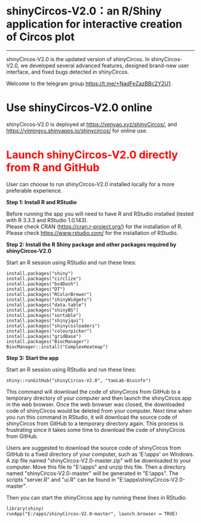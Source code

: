 # shinyCircos-V2.0：an R/Shiny application for interactive creation of Circos plot
---
shinyCircos-V2.0 is the updated version of shinyCircos.
In shinyCircos-V2.0, we developed several advanced features, designed brand-new user interface, and fixed bugs detected in shinyCircos.

Welcome to the telegram group https://t.me/+NadFeZazBBc2Y2U1.

#	Use shinyCircos-V2.0 online

shinyCircos-V2.0 is deployed at <a href="https://venyao.xyz/shinyCircos/" target="_blank">https://venyao.xyz/shinyCircos/</a>, and <a href="https://yimingyu.shinyapps.io/shinycircos/" target="_blank">https://yimingyu.shinyapps.io/shinycircos/</a> for online use.  

#	<font color="red">Launch shinyCircos-V2.0 directly from R and GitHub</font>

User can choose to run shinyCircos-V2.0 installed locally for a more preferable experience.

**Step 1: Install R and RStudio**

Before running the app you will need to have R and RStudio installed (tested with R 3.3.3 and RStudio 1.0.143).  
Please check CRAN (<a href="https://cran.r-project.org/" target="_blank">https://cran.r-project.org/</a>) for the installation of R.  
Please check <a href="https://www.rstudio.com/" target="_blank">https://www.rstudio.com/</a> for the installation of RStudio.  

**Step 2: Install the R Shiny package and other packages required by shinyCircos-V2.0**

Start an R session using RStudio and run these lines:  
```
install.packages("shiny")
install.packages("circlize")
install.packages("bs4Dash")
install.packages("DT")
install.packages("RColorBrewer")
install.packages("shinyWidgets")
install.packages("data.table")
install.packages("shinyBS")
install.packages("sortable")
install.packages("shinyjqui")
install.packages("shinycssloaders")
install.packages("colourpicker")
install.packages("gridBase")
install.packages("BiocManager")
BiocManager::install("ComplexHeatmap")
```

**Step 3: Start the app**  

Start an R session using RStudio and run these lines:  
```
shiny::runGitHub("shinyCircos-V2.0", "YaoLab-Bioinfo")  
```
This command will download the code of shinyCircos from GitHub to a temporary directory of your computer and then launch the shinyCircos app in the web browser. Once the web browser was closed, the downloaded code of shinyCircos would be deleted from your computer. Next time when you run this command in RStudio, it will download the source code of shinyCircos from GitHub to a temporary directory again. This process is frustrating since it takes some time to download the code of shinyCircos from GitHub.  

Users are suggested to download the source code of shinyCircos from GitHub to a fixed directory of your computer, such as 'E:\apps' on Windows. A zip file named "shinyCircos-V2.0-master.zip" will be downloaded to your computer. Move this file to "E:\apps" and unzip this file. Then a directory named "shinyCircos-V2.0-master" will be generated in "E:\apps". The scripts "server.R" and "ui.R" can be found in "E:\apps\shinyCircos-V2.0-master".

Then you can start the shinyCircos app by running these lines in RStudio.  
```
library(shiny)
runApp("E:/apps/shinyCircos-V2.0-master", launch.browser = TRUE)
```

